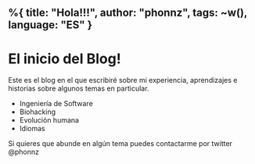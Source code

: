 %{
  title: "Hola!!!",
  author: "phonnz",
  tags: ~w(),
  language: "ES"
}
---

# El inicio del Blog!

Este es el blog en el que escribiré sobre mi experiencia, aprendizajes e historias sobre algunos temas en particular.

* Ingeniería de Software
* Biohacking
* Evolución humana
* Idiomas

Si quieres que abunde en algún tema puedes contactarme por twitter @phonnz
